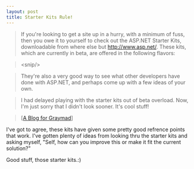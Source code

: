 ```yaml
---
layout: post
title: Starter Kits Rule!
---
```

>If you're looking to get a site up in a hurry, with a minimum of fuss, then you owe it to yourself to check out the ASP.NET Starter Kits, downloadable from where else but http://www.asp.net/. These kits, which are currently in beta, are offered in the following flavors:

>&lt;snip/&gt;

>They're also a very good way to see what other developers have done with ASP.NET, and perhaps come up with a few ideas of your own.

>I had delayed playing with the starter kits out of beta overload. Now, I'm just sorry that I didn't look sooner. It's cool stuff!

>\[[A Blog for Graymad](http://dotnetweblogs.com/GAD/posts/4731.aspx)\]

I've got to agree, these kits have given some pretty good refrence points that work. I've gotten plenty of ideas from looking thru the starter kits and asking myself, "Self, how can you improve this or make it fit the current solution?"

Good stuff, those starter kits.:)